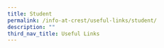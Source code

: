 ```yaml
---
title: Student
permalink: /info-at-crest/useful-links/student/
description: ""
third_nav_title: Useful Links
---
```


